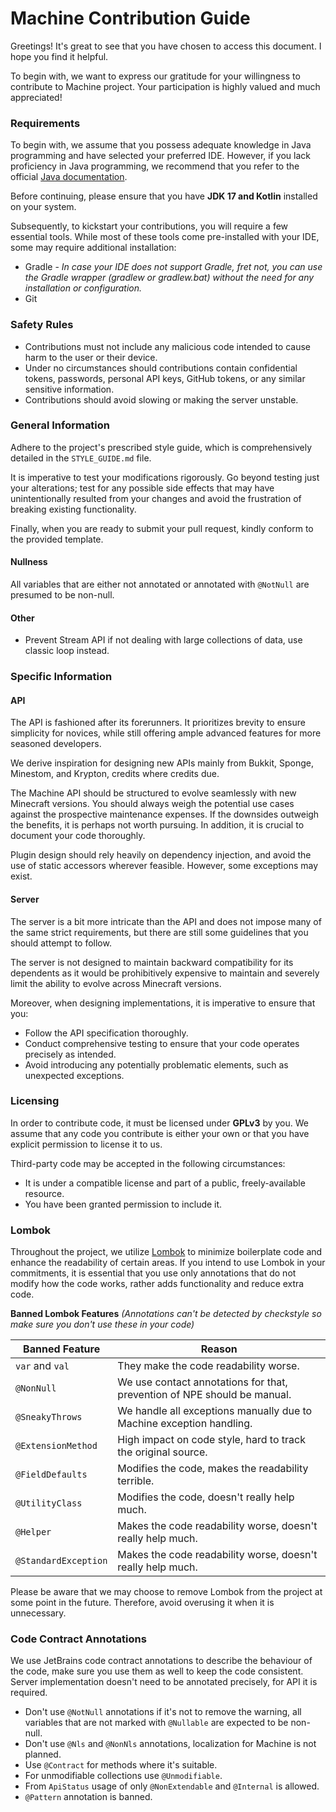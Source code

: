 # Machine Contribution Guide
Greetings! It's great to see that you have chosen to access this document.
I hope you find it helpful.

To begin with, we want to express our gratitude for your willingness to
contribute to Machine project. Your participation is highly valued and
much appreciated!

### Requirements
To begin with, we assume that you possess adequate knowledge in Java
programming and have selected your preferred IDE.
However, if you lack proficiency in Java programming, we recommend that
you refer to the official [Java documentation](https://docs.oracle.com/en/java/).

Before continuing, please ensure that you have **JDK 17 and
Kotlin** installed on your system.

Subsequently, to kickstart your contributions,
you will require a few essential tools.
While most of these tools come pre-installed with your IDE,
some may require additional installation:
- Gradle - *In case your IDE does not support Gradle,
  fret not, you can use the Gradle wrapper (gradlew or gradlew.bat)
  without the need for any installation or configuration.*
- Git

### Safety Rules
- Contributions must not include any malicious code intended to cause harm to the user or their device.
- Under no circumstances should contributions contain confidential tokens, passwords, personal API keys, GitHub tokens, or any similar sensitive information.
- Contributions should avoid slowing or making the server unstable.

### General Information
Adhere to the project's prescribed style guide,
which is comprehensively detailed in the `STYLE_GUIDE.md` file.

It is imperative to test your modifications rigorously.
Go beyond testing just your alterations; test for any possible
side effects that may have unintentionally resulted from your changes and
avoid the frustration of breaking existing functionality.

Finally, when you are ready to submit your pull request,
kindly conform to the provided template.

#### Nullness
All variables that are either not annotated or annotated with `@NotNull` are
presumed to be non-null.

#### Other
- Prevent Stream API if not dealing with large collections of data, use classic loop instead.

### Specific Information

#### API
The API is fashioned after its forerunners. It prioritizes brevity
to ensure simplicity for novices, while still offering ample
advanced features for more seasoned developers.

We derive inspiration for designing new APIs mainly from Bukkit,
Sponge, Minestom, and Krypton, credits where credits due.

The Machine API should be structured to evolve seamlessly
with new Minecraft versions. You should always weigh the potential use cases
against the prospective maintenance expenses. If the downsides outweigh the
benefits, it is perhaps not worth pursuing. In addition, it is crucial to
document your code thoroughly.

Plugin design should rely heavily on dependency injection,
and avoid the use of static accessors wherever feasible.
However, some exceptions may exist.

#### Server
The server is a bit more intricate than the API and does not impose
many of the same strict requirements, but there are still some guidelines
that you should attempt to follow.

The server is not designed to maintain backward compatibility for its
dependents as it would be prohibitively expensive to maintain and severely
limit the ability to evolve across Minecraft versions.

Moreover, when designing implementations, it is imperative to ensure that you:
- Follow the API specification thoroughly.
- Conduct comprehensive testing to ensure that your code operates
  precisely as intended.
- Avoid introducing any potentially problematic elements,
   such as unexpected exceptions.

### Licensing
In order to contribute code, it must be licensed under **GPLv3** by you.
We assume that any code you contribute is either your own or that you
have explicit permission to license it to us.

Third-party code may be accepted in the following circumstances:
- It is under a compatible license and part of a public, freely-available resource.
- You have been granted permission to include it.

### Lombok
Throughout the project, we utilize [Lombok](https://projectlombok.org/)
to minimize boilerplate code and enhance the readability of certain areas.
If you intend to use Lombok in your commitments, it is essential that you
use only annotations that do not modify how the code works, rather
adds functionality and reduce extra code.

**Banned Lombok Features** *(Annotations can't be detected by checkstyle so make sure
you don't use these in your code)*

| Banned Feature       | Reason
| -------------------- | ---
| `var` and `val`      | They make the code readability worse.
| `@NonNull`           | We use contact annotations for that, prevention of NPE should be manual.
| `@SneakyThrows`      | We handle all exceptions manually due to Machine exception handling.
| `@ExtensionMethod`   | High impact on code style, hard to track the original source.
| `@FieldDefaults`     | Modifies the code, makes the readability terrible.
| `@UtilityClass`      | Modifies the code, doesn't really help much.
| `@Helper`            | Makes the code readability worse, doesn't really help much.
| `@StandardException` | Makes the code readability worse, doesn't really help much.

Please be aware that we may choose to remove Lombok from the project
at some point in the future. Therefore, avoid overusing it when it is unnecessary.

### Code Contract Annotations
We use JetBrains code contract annotations to describe the behaviour of the code,
make sure you use them as well to keep the code consistent. Server implementation
doesn't need to be annotated precisely, for API it is required.

- Don't use `@NotNull` annotations if it's not to remove the warning, all variables
that are not marked with `@Nullable` are expected to be non-null. 
- Don't use `@Nls` and `@NonNls` annotations, localization for Machine is not planned.
- Use `@Contract` for methods where it's suitable.
- For unmodifiable collections use `@Unmodifiable`.
- From `ApiStatus` usage of only `@NonExtendable` and `@Internal` is allowed.
- `@Pattern` annotation is banned.
